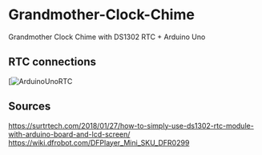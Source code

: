 # Grandmother-Clock-Chime
Grandmother Clock Chime with DS1302 RTC + Arduino Uno 

## RTC connections



[![ArduinoUnoRTC](https://i0.wp.com/surtrtech.com/wp-content/uploads/2018/01/4f79e-1.png?resize=640%2C454&ssl=1)











## Sources
https://surtrtech.com/2018/01/27/how-to-simply-use-ds1302-rtc-module-with-arduino-board-and-lcd-screen/
https://wiki.dfrobot.com/DFPlayer_Mini_SKU_DFR0299
